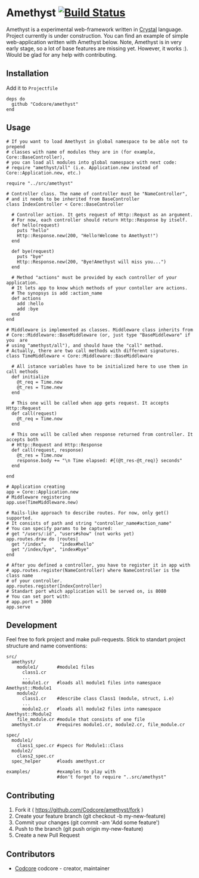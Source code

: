 # Amethyst [![Build Status](https://travis-ci.org/Codcore/Amethyst.svg)](https://travis-ci.org/Codcore/Amethyst)

Amethyst is a experimental web-framework written in [Crystal](https://github.com/manastech/crystal) language. Project currently is under construction. You can 
find an example of simple web-application written with Amethyst below. Note, Amethyst is in very early stage, so a lot of base features are missing yet. However, it
works :). Would be glad for any help with contributing.

## Installation

Add it to `Projectfile`

```crystal
deps do
  github "Codcore/amethyst"
end
```

## Usage

```crystal
# If you want to load Amethyst in global namespace to be able not to prepend
# classes with name of modules they are in (for example, Core::BaseController),
# you can load all modules into global namespace with next code:
# require "amethyst/all" (i.e. Application.new instead of Core::Application.new, etc.)

require "../src/amethyst"

# Controller class. The name of controller must be "NameController",
# and it needs to be inherited from BaseController
class IndexController < Core::BaseController

  # Controller action. It gets request of Http::Requst as an argument.
  # For now, each controller should return Http::Response by itself.
  def hello(request)
    puts "hello"
    Http::Response.new(200, "Hello!Welcome to Amethyst!")
  end

  def bye(request)
    puts "bye"
    Http::Response.new(200, "Bye!Amethyst will miss you...")
  end

  # Method "actions" must be provided by each controller of your application.
  # It lets app to know which methods of your contoller are actions.
  # The synopsys is add :action_name
  def actions
    add :hello
    add :bye
  end
end

# Middleware is implemented as classes. Middleware class inherits from
# Core::Middleware::BaseMiddleware (or, just type "BaseMiddleware" if you  are
# using "amethyst/all"), and should have the "call" method.
# Actually, there are two call methods with different signatures.
class TimeMiddleware < Core::Middleware::BaseMiddleware

  # All istance variables have to be initialized here to use them in call methods
  def initialize
    @t_req = Time.new 
    @t_res = Time.new
  end

  # This one will be called when app gets request. It accepts Http::Request
  def call(request)
    @t_req = Time.now
  end

  # This one will be called when response returned from controller. It accepts both
  # Http::Request and Http::Response
  def call(request, response)
    @t_res = Time.now
    response.body += "\n Time elapsed: #{(@t_res-@t_req)} seconds"
  end

end

# Application creating
app = Core::Application.new
# Middleware registering
app.use(TimeMiddleware.new)

# Rails-like approach to describe routes. For now, only get() supported.
# It consists of path and string "controller_name#action_name"
# You can specify params to be captured:
# get "/users/:id", "users#show" (not works yet)
app.routes.draw do |routes|
  get "/index",     "index#hello"
  get "/index/bye", "index#bye"
end

# After you defined a controller, you have to register it in app with
# app.routes.register(NameController) where NameController is the class name
# of your controller.
app.routes.register(IndexController)
# Standart port which application will be served on, is 8080
# You can set port with:
# app.port = 3000
app.serve
```


## Development

Feel free to fork project and make pull-requests. Stick to standart project structure and name conventions:

    src/
      amethyst/
        module1/       #module1 files
          class1.cr
          ...
          module1.cr   #loads all module1 files into namespace Amethyst::Module1
        module2/
          class1.cr    #describe class Class1 (module, struct, i.e)
          ...
          module2.cr   #loads all module2 files into namespace Amethyst::Module2
        file_module.cr #module that consists of one file
      amethyst.cr      #requires module1.cr, module2.cr, file_module.cr

    spec/
      module1/
        class1_spec.cr #specs for Module1::Class
      module2/
        class2_spec.cr
      spec_helper      #loads amethyst.cr

    examples/          #examples to play with
                       #don't forget to require "..src/amethyst"



## Contributing

1. Fork it ( https://github.com/Codcore/amethyst/fork )
2. Create your feature branch (git checkout -b my-new-feature)
3. Commit your changes (git commit -am 'Add some feature')
4. Push to the branch (git push origin my-new-feature)
5. Create a new Pull Request

## Contributors

- [Codcore](https://github.com/[your-github-name]) codcore - creator, maintainer
